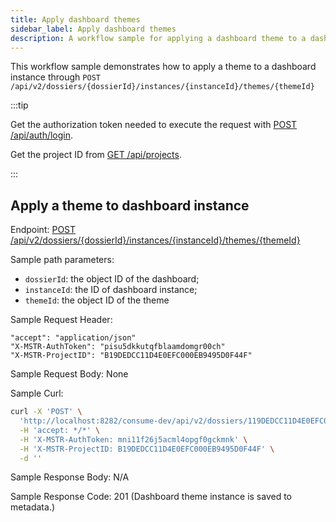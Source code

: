 ```yaml
---
title: Apply dashboard themes
sidebar_label: Apply dashboard themes
description: A workflow sample for applying a dashboard theme to a dashboard instance is provided below.
---
```


<Available since="2021 Update 10" />

This workflow sample demonstrates how to apply a theme to a dashboard instance through `POST /api/v2/dossiers/{dossierId}/instances/{instanceId}/themes/{themeId}`

:::tip

Get the authorization token needed to execute the request with [POST /api/auth/login](https://demo.microstrategy.com/MicroStrategyLibrary/api-docs/index.html#/Authentication/postLogin).

Get the project ID from [GET /api/projects](https://demo.microstrategy.com/MicroStrategyLibrary/api-docs/index.html#/Projects/getProjects_1).

:::

## Apply a theme to dashboard instance

Endpoint: [POST /api/v2/dossiers/\{dossierId}/instances/\{instanceId}/themes/\{themeId}](https://demo.microstrategy.com/MicroStrategyLibrary/api-docs/index.html#/Dossiers%20and%20Documents/applyTheme)

Sample path parameters:

- `dossierId`: the object ID of the dashboard;
- `instanceId`: the ID of dashboard instance;
- `themeId`: the object ID of the theme

Sample Request Header:

```http
"accept": "application/json"
"X-MSTR-AuthToken": "pisu5dkkutqfblaamdomgr00ch"
"X-MSTR-ProjectID": "B19DEDCC11D4E0EFC000EB9495D0F44F"
```

Sample Request Body: None

Sample Curl:

```bash
curl -X 'POST' \
  'http://localhost:8282/consume-dev/api/v2/dossiers/119DEDCC11D4E0EFC000EB9495D0F444/instances/4A2F9667C842E3BB9D0CFFABE6F3ED53/themes/4A2F9667C842E3BB9D0CFFABE6F3ED5B' \
  -H 'accept: */*' \
  -H 'X-MSTR-AuthToken: mni11f26j5acml4opgf0gckmnk' \
  -H 'X-MSTR-ProjectID: B19DEDCC11D4E0EFC000EB9495D0F44F' \
  -d ''
```

Sample Response Body: N/A

Sample Response Code: 201 (Dashboard theme instance is saved to metadata.)
